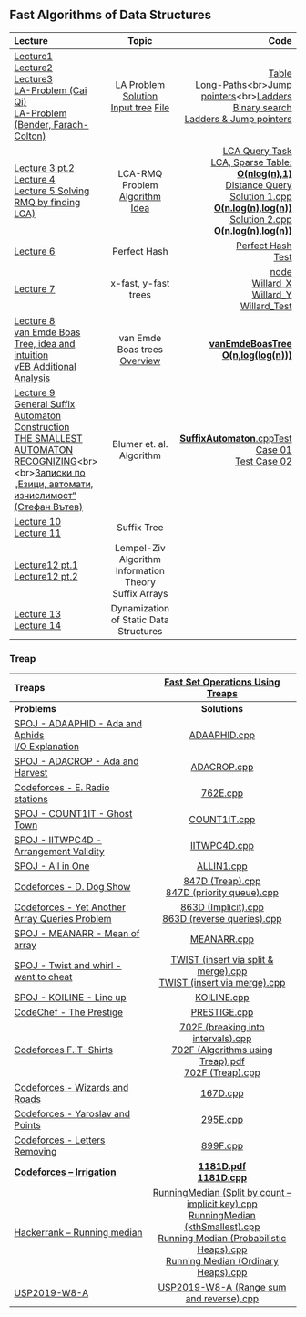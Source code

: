 ## Fast Algorithms of Data Structures

Lecture | Topic | Code
:-|:-:|-:
[Lecture1](https://github.com/Galya777/Fast-algorithms-of-data-structures/blob/master/AlgorithmsInLecturesR/lecturesTheory/L1_LAQ%20(Level%20Ancestor%20Query)%20pt.1.pdf)<br>[Lecture2](https://github.com/Galya777/Fast-algorithms-of-data-structures/blob/master/AlgorithmsInLecturesR/lecturesTheory/L2_LAQ%20(Level%20Ancestor%20Query)%20pt.2.pdf)<br>[Lecture3](https://github.com/Galya777/Fast-algorithms-of-data-structures/blob/master/AlgorithmsInLecturesR/lecturesTheory/L3_LAQ%20(Level%20Ancestor%20Query)%20pt.3.pdf)<br>[LA-Problem (Cai Qi)](https://github.com/Galya777/Fast-algorithms-of-data-structures/blob/master/AlgorithmsInLecturesR/lecturesTheory/LA-Problem%20(Cai%20Qi).pdf)<br>[LA-Problem (Bender, Farach-Colton)](https://github.com/Galya777/Fast-algorithms-of-data-structures/blob/master/AlgorithmsInLecturesR/lecturesTheory/LA-Problem%20(Bender%2C%20Farach-Colton).pdf)|LA Problem<br>[Solution](https://github.com/Galya777/Fast-algorithms-of-data-structures/blob/master/AlgorithmsInLecturesR/lecturesTheory/A%20Simple%20Solution%20to%20the%20Level-Ancestor%20Problem.pdf)<br>[Input tree](https://github.com/Galya777/Fast-algorithms-of-data-structures/blob/master/AlgorithmsInLecturesR/lecturesTheory/input%20tree.pdf) [File](https://github.com/Galya777/Fast-algorithms-of-data-structures/blob/master/AlgorithmsInLecturesR/lecturesTheory/input.txt) |[Table](https://github.com/Galya777/Fast-algorithms-of-data-structures/blob/master/AlgorithmsInLecturesR/LAQ_O(n%5E2%2C1).cpp)<br>[Long-Paths](https://github.com/Galya777/Fast-algorithms-of-data-structures/blob/master/AlgorithmsInLecturesR/LAQ_O(n.sqrt(n)).cpp)<br>[Jump pointers](https://github.com/Galya777/Fast-algorithms-of-data-structures/blob/master/AlgorithmsInLecturesR/LAQ_O(nlog(n.log(n)).cpp))<br>[Ladders](https://github.com/Galya777/Fast-algorithms-of-data-structures/blob/master/AlgorithmsInLecturesR/LAQ_O(n%2Clog(n))Ladders.cpp)<br>[Binary search](https://github.com/Galya777/Fast-algorithms-of-data-structures/blob/master/AlgorithmsInLecturesR/LAQ_O(n%2Clog(n))Ladders.cpp)<br>[Ladders & Jump pointers](https://github.com/Galya777/Fast-algorithms-of-data-structures/blob/master/AlgorithmsInLecturesR/LAQ_O(nlog(n)%2C1).cpp)<br>
[Lecture 3 pt.2](https://github.com/Galya777/Fast-algorithms-of-data-structures/blob/master/AlgorithmsInLecturesR/lecturesTheory/L3_p2_Lowest%20Comon%20Ancestor%20(LCA)%2C%20Range%20Minimum%20Query%20(RMQ)%20pt.1.pdf)<br>[Lecture 4](https://github.com/Galya777/Fast-algorithms-of-data-structures/blob/master/AlgorithmsInLecturesR/lecturesTheory/L4_Lowest%20Comon%20Ancestor%20(LCA)%2C%20Range%20Minimum%20Query%20(RMQ)%20pt.2.pdf)<br>[Lecture 5 Solving RMQ by finding LCA)](https://github.com/Galya777/Fast-algorithms-of-data-structures/blob/master/AlgorithmsInLecturesR/lecturesTheory/L5_Solve%20RMQ%20by%20finding%20LCA%20.pdf)<br>|LCA-RMQ Problem<br>[Algorithm Idea](https://github.com/Galya777/Fast-algorithms-of-data-structures/blob/master/AlgorithmsInLecturesR/lecturesTheory/Lowest%20Common%20Ancestor%20(LCA)%20Algorithm.pdf)|[LCA Query Task](https://github.com/Galya777/Fast-algorithms-of-data-structures/blob/master/AlgorithmsInLecturesR/lecturesTheory/LCA%20%E2%80%93%20Lowest%20Common%20Ancestor.pdf)<br>[LCA, Sparse Table: **O(nlog(n),1)**](https://github.com/Galya777/Fast-algorithms-of-data-structures/blob/master/AlgorithmsInLecturesR/LCA.cpp)<br>[Distance Query](https://github.com/Galya777/Fast-algorithms-of-data-structures/blob/master/AlgorithmsInLecturesR/lecturesTheory/DISQUERY%E2%80%93%20Distance%20Query.pdf)<br>[Solution 1.cpp **O(n.log(n),log(n))**](https://github.com/Galya777/Fast-algorithms-of-data-structures/blob/master/AlgorithmsInLecturesR/Distance%20Query.cpp)<br>[Solution 2.cpp **O(n.log(n),log(n))**](https://github.com/Galya777/Fast-algorithms-of-data-structures/blob/master/AlgorithmsInLecturesR/Distance%20Query%E2%80%932.cpp)
[Lecture 6](https://github.com/Galya777/Fast-algorithms-of-data-structures/blob/master/AlgorithmsInLecturesR/lecturesTheory/L6%20Perfect%20Hash.pdf)| Perfect Hash| [Perfect Hash](https://github.com/Galya777/Fast-algorithms-of-data-structures/blob/master/AlgorithmsInLecturesR/PerfectHash.h)<br>[Test](https://github.com/Galya777/Fast-algorithms-of-data-structures/blob/master/AlgorithmsInLecturesR/testPerfectcpp.cpp)
[Lecture 7](https://github.com/Galya777/Fast-algorithms-of-data-structures/blob/master/AlgorithmsInLecturesR/lecturesTheory/L7_Willard%20Algorithm.pdf)|x-fast, y-fast trees|[node](https://github.com/Galya777/Fast-algorithms-of-data-structures/blob/master/AlgorithmsInLecturesR/node.h)<br>[Willard_X](https://github.com/Galya777/Fast-algorithms-of-data-structures/blob/master/AlgorithmsInLecturesR/WillandXFast.h)<br>[Willard_Y](https://github.com/Galya777/Fast-algorithms-of-data-structures/blob/master/AlgorithmsInLecturesR/WillandYFast.h)<br>[Willard_Test](https://github.com/Galya777/Fast-algorithms-of-data-structures/blob/master/AlgorithmsInLecturesR/WillandTest.cpp)
[Lecture 8](https://github.com/Galya777/Fast-algorithms-of-data-structures/blob/master/AlgorithmsInLecturesR/lecturesTheory/L8_van%20Emde%20Boas%20trees.pdf)<br>[van Emde Boas Tree, idea and intuition](https://github.com/Galya777/Fast-algorithms-of-data-structures/blob/master/AlgorithmsInLecturesR/lecturesTheory/vEB.pdf)<br>[vEB Additional Analysis](https://github.com/Galya777/Fast-algorithms-of-data-structures/blob/master/AlgorithmsInLecturesR/lecturesTheory/vEB%20MIT%20Overview.pdf)|van Emde Boas trees<br>[Overview](https://github.com/Galya777/Fast-algorithms-of-data-structures/blob/master/AlgorithmsInLecturesR/lecturesTheory/vEB%20MIT%20Overview.pdf)|[**vanEmdeBoasTree O(n,log(log(n)))**](https://github.com/Galya777/Fast-algorithms-of-data-structures/blob/master/AlgorithmsInLecturesR/van%20Emde%20Boas%20Tree.cpp)
[Lecture 9](https://github.com/Galya777/Fast-algorithms-of-data-structures/blob/master/AlgorithmsInLecturesR/lecturesTheory/L9_Suffix%20Automaton.pdf)<br>[General Suffix Automaton Construction](https://github.com/Galya777/Fast-algorithms-of-data-structures/blob/master/AlgorithmsInLecturesR/lecturesTheory/General%20Suffix%20Automaton%20Construction%20Algorithm%20and%20Space%20Bounds%20(Mehryar%20Mohri%2C%20Pedro%20Moreno%2C%20Eugene%20Weinstein).pdf)<br>[THE SMALLEST AUTOMATON RECOGNIZING](https://github.com/Galya777/Fast-algorithms-of-data-structures/blob/master/AlgorithmsInLecturesR/lecturesTheory/THE%20SMALLEST%20AUTOMATON%20RECOGNIZING%20THE%20SUBWORDS%20OF%20A%20TEXT%20(A.BLUMER%2C%20J.BLUMER%20and%20D.HAUSSLER).pdf)<br><br>[Записки по „Езици, автомати, изчислимост“<br>(Стефан Вътев)](https://github.com/Galya777/Fast-algorithms-of-data-structures/blob/master/AlgorithmsInLecturesR/lecturesTheory/%D0%97%D0%B0%D0%BF%D0%B8%D1%81%D0%BA%D0%B8%20%D0%BF%D0%BE%20%E2%80%9E%D0%95%D0%B7%D0%B8%D1%86%D0%B8%2C%20%D0%B0%D0%B2%D1%82%D0%BE%D0%BC%D0%B0%D1%82%D0%B8%2C%20%D0%B8%D0%B7%D1%87%D0%B8%D1%81%D0%BB%D0%B8%D0%BC%D0%BE%D1%81%D1%82%E2%80%9C%20(%D0%A1%D1%82%D0%B5%D1%84%D0%B0%D0%BD%20%D0%92%D1%8A%D1%82%D0%B5%D0%B2).pdf)|Blumer et. al. Algorithm|[**SuffixAutomaton**.cpp](https://github.com/Galya777/Fast-algorithms-of-data-structures/blob/master/AlgorithmsInLecturesR/SuffixAutomata.cpp)[Test Case 01](https://github.com/Galya777/Fast-algorithms-of-data-structures/blob/master/AlgorithmsInLecturesR/lecturesTheory/SAM%20Test%20Case%2001.pdf)<br>[Test Case 02](https://github.com/Galya777/Fast-algorithms-of-data-structures/blob/master/AlgorithmsInLecturesR/lecturesTheory/SAM%20Test%20Case%2002.pdf)
[Lecture 10](https://github.com/Galya777/Fast-algorithms-of-data-structures/blob/master/AlgorithmsInLecturesR/lecturesTheory/L10_Ukkonen%20Algorithm%20pt.%201.pdf)<br>[Lecture 11](https://github.com/Galya777/Fast-algorithms-of-data-structures/blob/master/AlgorithmsInLecturesR/lecturesTheory/L11_Ukkonen%20Algorithm%20pt.%202.pdf)|Suffix Tree|
[Lecture12 pt.1](https://github.com/Galya777/Fast-algorithms-of-data-structures/blob/master/AlgorithmsInLecturesR/lecturesTheory/L12_P1_Lempel-Ziv%2C%20Suffix%20Arrays%20pt.1.pdf)<br>[Lecture12 pt.2](https://github.com/Galya777/Fast-algorithms-of-data-structures/blob/master/AlgorithmsInLecturesR/lecturesTheory/L12_P2_Lempel-Ziv%2C%20Suffix%20Arrays%20pt.2.pdf)|Lempel-Ziv Algorithm<br>Information Theory<br>Suffix Arrays|
[Lecture 13](https://github.com/Galya777/Fast-algorithms-of-data-structures/blob/master/AlgorithmsInLecturesR/lecturesTheory/L13_Dynamization%20pt.1.pdf)<br>[Lecture 14](https://github.com/Galya777/Fast-algorithms-of-data-structures/blob/master/AlgorithmsInLecturesR/lecturesTheory/L13_Dynamization%20pt.1.pdf)|Dynamization of Static Data Structures|

### Treap

Treaps|[Fast Set Operations Using Treaps](https://github.com/andy489/Fast_Algorithms_in_Data_Structures/blob/main/Treap%20(Cartesian%20Tree)/Fast%20Set%20Operations%20Using%20Treaps.pdf)
:-|:-:
**Problems**|**Solutions**
[SPOJ - ADAAPHID - Ada and Aphids](https://www.spoj.com/problems/ADAAPHID/)<br>[I/O Explanation](https://github.com/andy489/Fast_Algorithms_in_Data_Structures/blob/main/Treap%20(Cartesian%20Tree)/Problems/ADAAPHID%20%E2%80%93%20Ada%20and%20Aphids%20%E2%80%93%20IO%20explanation.pdf)|[ADAAPHID.cpp](https://github.com/andy489/Fast_Algorithms_in_Data_Structures/blob/main/Treap%20(Cartesian%20Tree)/Problems/ADAAPHID.cpp)
[SPOJ - ADACROP - Ada and Harvest](https://www.spoj.com/problems/ADACROP/)|[ADACROP.cpp](https://github.com/andy489/Fast_Algorithms_in_Data_Structures/blob/main/Treap%20(Cartesian%20Tree)/Problems/ADACROP.cpp)
[Codeforces - E. Radio stations](https://codeforces.com/problemset/problem/762/E)|[762E.cpp](https://github.com/andy489/Fast_Algorithms_in_Data_Structures/blob/main/Treap%20(Cartesian%20Tree)/Problems/762E.cpp)
[SPOJ - COUNT1IT - Ghost Town](https://www.spoj.com/problems/COUNT1IT/)|[COUNT1IT.cpp](https://github.com/andy489/Fast_Algorithms_in_Data_Structures/blob/main/Treap%20(Cartesian%20Tree)/Problems/COUNT1IT.cpp)
[SPOJ - IITWPC4D - Arrangement Validity](https://www.spoj.com/problems/IITWPC4D/)|[IITWPC4D.cpp](https://github.com/andy489/Fast_Algorithms_in_Data_Structures/blob/main/Treap%20(Cartesian%20Tree)/Problems/IITWPC4D.cpp)
[SPOJ - All in One](https://www.spoj.com/problems/ALLIN1/)|[ALLIN1.cpp](https://github.com/andy489/Fast_Algorithms_in_Data_Structures/blob/main/Treap%20(Cartesian%20Tree)/Problems/ALLIN1.cpp)
[Codeforces - D. Dog Show](https://codeforces.com/contest/847/problem/D)|[847D (Treap).cpp](https://github.com/andy489/Fast_Algorithms_in_Data_Structures/blob/main/Treap%20(Cartesian%20Tree)/Problems/847D%20(Treap).cpp)<br>[847D (priority queue).cpp](https://github.com/andy489/Fast_Algorithms_in_Data_Structures/blob/main/Treap%20(Cartesian%20Tree)/Problems/847D%20(priority%20queue).cpp)
[Codeforces - Yet Another Array Queries Problem](https://codeforces.com/contest/863/problem/D)|[863D (Implicit).cpp](https://github.com/andy489/Fast_Algorithms_in_Data_Structures/blob/main/Treap%20(Cartesian%20Tree)/Problems/863D%20(Implicit).cpp)<br>[863D (reverse queries).cpp](https://github.com/andy489/Fast_Algorithms_in_Data_Structures/blob/main/Treap%20(Cartesian%20Tree)/Problems/863D%20(reverse%20queries).cpp)
[SPOJ - MEANARR - Mean of array](https://www.spoj.com/problems/MEANARR/)|[MEANARR.cpp](https://github.com/andy489/Fast_Algorithms_in_Data_Structures/blob/main/Treap%20(Cartesian%20Tree)/Problems/MEANARR.cpp)
[SPOJ - Twist and whirl - want to cheat](https://www.spoj.com/problems/TWIST/)|[TWIST (insert via split & merge).cpp](https://github.com/andy489/Fast_Algorithms_in_Data_Structures/blob/main/Treap%20(Cartesian%20Tree)/Problems/TWIST%20(insert%20via%20split%20%26%20merge).cpp)<br>[TWIST (insert via merge).cpp](https://github.com/andy489/Fast_Algorithms_in_Data_Structures/blob/main/Treap%20(Cartesian%20Tree)/Problems/TWIST%20(insert%20via%20merge).cpp)
[SPOJ - KOILINE - Line up](https://www.spoj.com/problems/KOILINE/)|[KOILINE.cpp](https://github.com/andy489/Fast_Algorithms_in_Data_Structures/blob/main/Treap%20(Cartesian%20Tree)/Problems/KOILINE.cpp)
[CodeChef - The Prestige](https://www.codechef.com/problems/PRESTIGE)|[PRESTIGE.cpp](https://github.com/andy489/Fast_Algorithms_in_Data_Structures/blob/main/Treap%20(Cartesian%20Tree)/Problems/PRESTIGE.cpp)
[Codeforces F. T-Shirts](https://codeforces.com/contest/702/problem/F)|[702F (breaking into intervals).cpp](https://github.com/andy489/Fast_Algorithms_in_Data_Structures/blob/main/Treap%20(Cartesian%20Tree)/Problems/702F%20(breaking%20into%20intervals).cpp)<br>[702F (Algorithms using Treap).pdf](https://github.com/andy489/Fast_Algorithms_in_Data_Structures/blob/main/Treap%20(Cartesian%20Tree)/Problems/702F%20(Algorithms%20using%20Treap).pdf)<br>[702F (Treap).cpp](https://github.com/andy489/Fast_Algorithms_in_Data_Structures/blob/main/Treap%20(Cartesian%20Tree)/Problems/702F%20(Treap).cpp)
[Codeforces - Wizards and Roads](https://codeforces.com/problemset/problem/167/D)|[167D.cpp](https://github.com/andy489/Fast_Algorithms_in_Data_Structures/blob/main/Treap%20(Cartesian%20Tree)/Problems/167D.cpp)
[Codeforces - Yaroslav and Points](https://codeforces.com/contest/295/problem/E)|[295E.cpp](https://github.com/andy489/Fast_Algorithms_in_Data_Structures/blob/main/Treap%20(Cartesian%20Tree)/Problems/295E.cpp)
[Codeforces - Letters Removing](https://codeforces.com/contest/899/problem/F)|[899F.cpp](https://github.com/andy489/Fast_Algorithms_in_Data_Structures/blob/main/Treap%20(Cartesian%20Tree)/Problems/899F.cpp)
[**Codeforces – Irrigation**](https://codeforces.com/contest/1181/problem/D)|[**1181D.pdf**](https://github.com/andy489/Fast_Algorithms_in_Data_Structures/blob/main/Treap%20(Cartesian%20Tree)/Problems/1181D.pdf)<br>[**1181D.cpp**](https://github.com/andy489/Fast_Algorithms_in_Data_Structures/blob/main/Treap%20(Cartesian%20Tree)/Problems/1181D.cpp)
[Hackerrank – Running median](https://www.hackerrank.com/challenges/find-the-running-median/problem)|[RunningMedian (Split by count – implicit key).cpp](https://github.com/andy489/Fast_Algorithms_in_Data_Structures/blob/main/Treap%20(Cartesian%20Tree)/Problems/RunningMedian%20(Split%20by%20count%20%E2%80%93%20implicit%20key).cpp)<br>[RunningMedian (kthSmallest).cpp](https://github.com/andy489/Fast_Algorithms_in_Data_Structures/blob/main/Treap%20(Cartesian%20Tree)/Problems/RunningMedian%20(kthSmallest).cpp)<br>[Running Median (Probabilistic Heaps).cpp](https://github.com/andy489/Fast_Algorithms_in_Data_Structures/blob/main/Treap%20(Cartesian%20Tree)/Problems/RunningMedian%20(Probabilistic%20Heaps).cpp)<br>[Running Median (Ordinary Heaps).cpp](https://github.com/andy489/Fast_Algorithms_in_Data_Structures/blob/main/Heap/RunningMedian%20(Heaps).cpp)
[USP2019-W8-A](https://www.hackerrank.com/auth/login/usp2019-week-5)|[USP2019-W8-A (Range sum and reverse).cpp](https://github.com/andy489/Fast_Algorithms_in_Data_Structures/blob/main/Treap%20(Cartesian%20Tree)/Problems/USP2019-W8-A.cpp)


